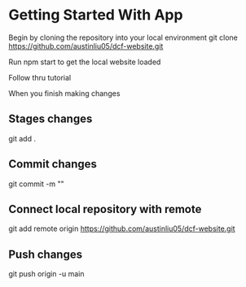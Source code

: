 # Getting Started With App

Begin by cloning the repository into your local environment 
git clone https://github.com/austinliu05/dcf-website.git

Run npm start to get the local website loaded

Follow thru tutorial 

When you finish making changes

## Stages changes
git add .

## Commit changes
git commit -m "<commit message>"

## Connect local repository with remote
git add remote origin https://github.com/austinliu05/dcf-website.git

## Push changes
git push origin -u main
